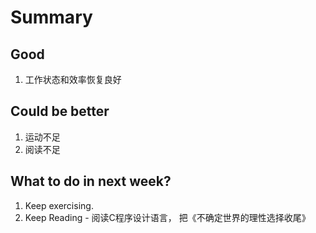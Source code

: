 # Summary

## Good

1. 工作状态和效率恢复良好

## Could be better

1. 运动不足
2. 阅读不足

## What to do in next week?

1. Keep exercising.
2. Keep Reading - 阅读C程序设计语言， 把《不确定世界的理性选择收尾》